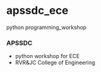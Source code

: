 # apssdc_ece
python programming_workshop


### APSSDC
- python workshop for ECE
- RVR&JC College of Engineering
